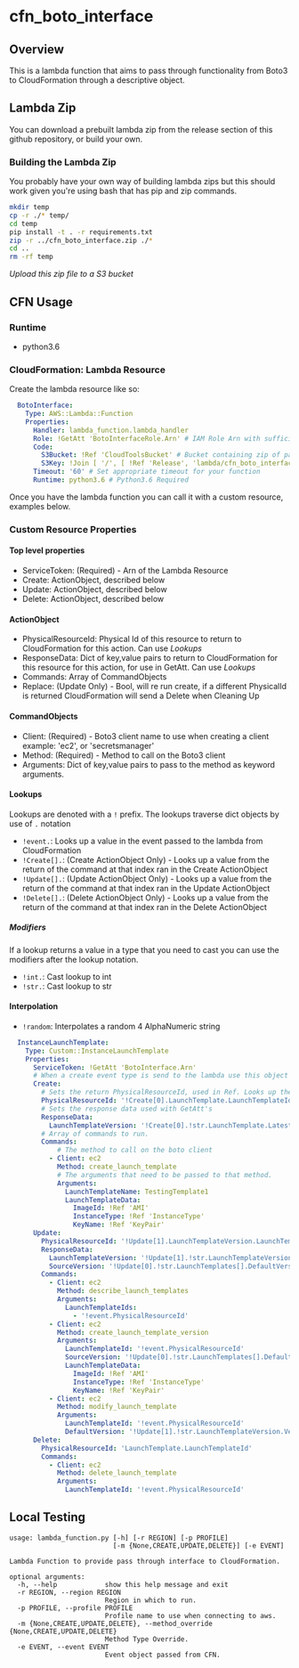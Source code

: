 # cfn_boto_interface

## Overview
This is a lambda function that aims to pass through functionality from Boto3 to CloudFormation through a descriptive object. 

## Lambda Zip
You can download a prebuilt lambda zip from the release section of this github repository, or build your own.

### Building the Lambda Zip
You probably have your own way of building lambda zips but this should work given you're using bash that has pip and zip commands.
```bash
mkdir temp
cp -r ./* temp/
cd temp
pip install -t . -r requirements.txt
zip -r ../cfn_boto_interface.zip ./* 
cd ..
rm -rf temp
```

*Upload this zip file to a S3 bucket*

## CFN Usage

### Runtime
* python3.6

### CloudFormation: Lambda Resource
Create the lambda resource like so:
```yaml
  BotoInterface:
    Type: AWS::Lambda::Function
    Properties:
      Handler: lambda_function.lambda_handler
      Role: !GetAtt 'BotoInterfaceRole.Arn' # IAM Role Arn with sufficient privledges 
      Code:
        S3Bucket: !Ref 'CloudToolsBucket' # Bucket containing zip of packaged code
        S3Key: !Join [ '/', [ !Ref 'Release', 'lambda/cfn_boto_interface.zip' ] ] # S3 Object key 
      Timeout: '60' # Set appropriate timeout for your function
      Runtime: python3.6 # Python3.6 Required
```

Once you have the lambda function you can call it with a custom resource, examples below.

### Custom Resource Properties

#### Top level properties
* ServiceToken: (Required) - Arn of the Lambda Resource 
* Create: ActionObject, described below
* Update: ActionObject, described below
* Delete: ActionObject, described below
 
#### ActionObject
* PhysicalResourceId: Physical Id of this resource to return to CloudFormation for this action. Can use *Lookups*
* ResponseData: Dict of key,value pairs to return to CloudFormation for this resource for this action, for use in GetAtt. Can use *Lookups*
* Commands: Array of CommandObjects 
* Replace: (Update Only) - Bool, will re run create, if a different PhysicalId is returned CloudFormation will send a Delete when Cleaning Up

#### CommandObjects
* Client: (Required) - Boto3 client name to use when creating a client example: 'ec2', or 'secretsmanager'
* Method: (Required) - Method to call on the Boto3 client
* Arguments: Dict of key,value pairs to pass to the method as keyword arguments.

#### Lookups
Lookups are denoted with a `!` prefix. The lookups traverse dict objects by use of `.` notation
* `!event.`: Looks up a value in the event passed to the lambda from CloudFormation
* `!Create[].`: (Create ActionObject Only) - Looks up a value from the return of the command at that index ran in the Create ActionObject
* `!Update[].`: (Update ActionObject Only) - Looks up a value from the return of the command at that index ran in the Update ActionObject
* `!Delete[].`: (Delete ActionObject Only) - Looks up a value from the return of the command at that index ran in the Delete ActionObject

##### Modifiers
If a lookup returns a value in a type that you need to cast you can use the modifiers after the lookup notation.
* `!int.`: Cast lookup to int
* `!str.`: Cast lookup to str

#### Interpolation
* `!random`: Interpolates a random 4 AlphaNumeric string


```yaml
  InstanceLaunchTemplate:
    Type: Custom::InstanceLaunchTemplate
    Properties:
      ServiceToken: !GetAtt 'BotoInterface.Arn'
      # When a create event type is send to the lambda use this object
      Create:
        # Sets the return PhysicalResourceId, used in Ref. Looks up the response of the first command 
        PhysicalResourceId: '!Create[0].LaunchTemplate.LaunchTemplateId'
        # Sets the response data used with GetAtt's 
        ResponseData:
          LaunchTemplateVersion: '!Create[0].!str.LaunchTemplate.LatestVersionNumber'
        # Array of commands to run.
        Commands:
            # The method to call on the boto client
          - Client: ec2
            Method: create_launch_template
            # The arguments that need to be passed to that method.
            Arguments:
              LaunchTemplateName: TestingTemplate1
              LaunchTemplateData:
                ImageId: !Ref 'AMI'
                InstanceType: !Ref 'InstanceType'
                KeyName: !Ref 'KeyPair'
      Update:
        PhysicalResourceId: '!Update[1].LaunchTemplateVersion.LaunchTemplateId'
        ResponseData:
          LaunchTemplateVersion: '!Update[1].!str.LaunchTemplateVersion.VersionNumber'
          SourceVersion: '!Update[0].!str.LaunchTemplates[].DefaultVersionNumber'
        Commands:
          - Client: ec2
            Method: describe_launch_templates
            Arguments:
              LaunchTemplateIds:
                - '!event.PhysicalResourceId'
          - Client: ec2
            Method: create_launch_template_version
            Arguments:
              LaunchTemplateId: '!event.PhysicalResourceId'
              SourceVersion: '!Update[0].!str.LaunchTemplates[].DefaultVersionNumber'
              LaunchTemplateData:
                ImageId: !Ref 'AMI'
                InstanceType: !Ref 'InstanceType'
                KeyName: !Ref 'KeyPair'
          - Client: ec2
            Method: modify_launch_template
            Arguments:
              LaunchTemplateId: '!event.PhysicalResourceId'
              DefaultVersion: '!Update[1].!str.LaunchTemplateVersion.VersionNumber'
      Delete:
        PhysicalResourceId: 'LaunchTemplate.LaunchTemplateId'
        Commands:
          - Client: ec2
            Method: delete_launch_template
            Arguments:
              LaunchTemplateId: '!event.PhysicalResourceId'

```



## Local Testing

```
usage: lambda_function.py [-h] [-r REGION] [-p PROFILE]
                          [-m {None,CREATE,UPDATE,DELETE}] [-e EVENT]

Lambda Function to provide pass through interface to CloudFormation.

optional arguments:
  -h, --help            show this help message and exit
  -r REGION, --region REGION
                        Region in which to run.
  -p PROFILE, --profile PROFILE
                        Profile name to use when connecting to aws.
  -m {None,CREATE,UPDATE,DELETE}, --method_override {None,CREATE,UPDATE,DELETE}
                        Method Type Override.
  -e EVENT, --event EVENT
                        Event object passed from CFN.
```



